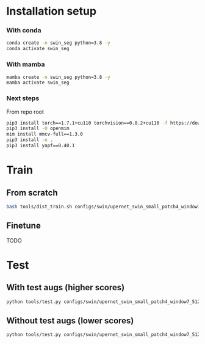 # Installation setup

### With conda
```bash
conda create -n swin_seg python=3.8 -y
conda activate swin_seg
```

### With mamba
```bash
mamba create -n swin_seg python=3.8 -y
mamba activate swin_seg
```

### Next steps
From repo root
```bash
pip3 install torch==1.7.1+cu110 torchvision==0.8.2+cu110 -f https://download.pytorch.org/whl/torch_stable.html
pip3 install -U openmim
mim install mmcv-full==1.3.0
pip3 install -e .
pip3 install yapf==0.40.1
```

# Train

## From scratch
```bash
bash tools/dist_train.sh configs/swin/upernet_swin_small_patch4_window7_512x512_160k_ade20k.py 1
```

## Finetune
TODO


# Test

## With test augs (higher scores)
```bash
python tools/test.py configs/swin/upernet_swin_small_patch4_window7_512x512_160k_ade20k.py checkpoints/upernet_swin_small_patch4_window7_512x512.pth --eval mIoU --aug-test
```

## Without test augs (lower scores)
```bash
python tools/test.py configs/swin/upernet_swin_small_patch4_window7_512x512_160k_ade20k.py checkpoints/upernet_swin_small_patch4_window7_512x512.pth --eval mIoU
```

